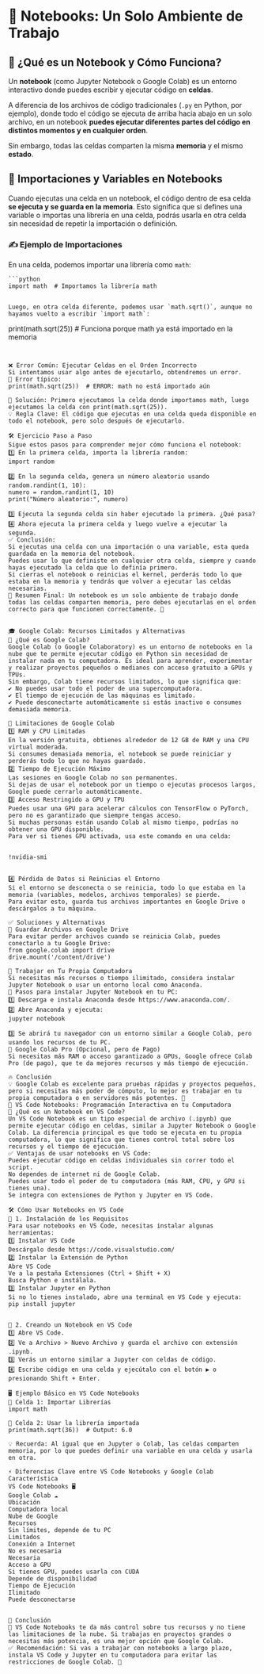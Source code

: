 # 📒 Notebooks: Un Solo Ambiente de Trabajo
## 📌 ¿Qué es un Notebook y Cómo Funciona?
Un **notebook** (como Jupyter Notebook o Google Colab) es un entorno interactivo donde puedes escribir y ejecutar código en **celdas**.

A diferencia de los archivos de código tradicionales (`.py` en Python, por ejemplo), donde todo el código se ejecuta de arriba hacia abajo en un solo archivo, en un notebook **puedes ejecutar diferentes partes del código en distintos momentos y en cualquier orden**.

Sin embargo, todas las celdas comparten la misma **memoria** y el mismo **estado**.

## 🔹 Importaciones y Variables en Notebooks
Cuando ejecutas una celda en un notebook, el código dentro de esa celda **se ejecuta y se guarda en la memoria**. Esto significa que si defines una variable o importas una librería en una celda, podrás usarla en otra celda sin necesidad de repetir la importación o definición.

### ✍ Ejemplo de Importaciones
En una celda, podemos importar una librería como `math`:
``` 
```python
import math  # Importamos la librería math
```
``` 

Luego, en otra celda diferente, podemos usar `math.sqrt()`, aunque no hayamos vuelto a escribir `import math`:
``` 
print(math.sqrt(25))  # Funciona porque math ya está importado en la memoria
``` 


❌ Error Común: Ejecutar Celdas en el Orden Incorrecto
Si intentamos usar algo antes de ejecutarlo, obtendremos un error.
🔻 Error típico:
print(math.sqrt(25))  # ERROR: math no está importado aún

🔺 Solución: Primero ejecutamos la celda donde importamos math, luego ejecutamos la celda con print(math.sqrt(25)).
💡 Regla Clave: El código que ejecutas en una celda queda disponible en todo el notebook, pero solo después de ejecutarlo.

🛠 Ejercicio Paso a Paso
Sigue estos pasos para comprender mejor cómo funciona el notebook:
1️⃣ En la primera celda, importa la librería random:
import random

2️⃣ En la segunda celda, genera un número aleatorio usando random.randint(1, 10):
numero = random.randint(1, 10)
print("Número aleatorio:", numero)

3️⃣ Ejecuta la segunda celda sin haber ejecutado la primera. ¿Qué pasa?
4️⃣ Ahora ejecuta la primera celda y luego vuelve a ejecutar la segunda.
✅ Conclusión:
Si ejecutas una celda con una importación o una variable, esta queda guardada en la memoria del notebook.
Puedes usar lo que definiste en cualquier otra celda, siempre y cuando hayas ejecutado la celda que lo definía primero.
Si cierras el notebook o reinicias el kernel, perderás todo lo que estaba en la memoria y tendrás que volver a ejecutar las celdas necesarias.
📌 Resumen Final: Un notebook es un solo ambiente de trabajo donde todas las celdas comparten memoria, pero debes ejecutarlas en el orden correcto para que funcionen correctamente. 🚀


🎓 Google Colab: Recursos Limitados y Alternativas
📌 ¿Qué es Google Colab?
Google Colab (o Google Colaboratory) es un entorno de notebooks en la nube que te permite ejecutar código en Python sin necesidad de instalar nada en tu computadora. Es ideal para aprender, experimentar y realizar proyectos pequeños o medianos con acceso gratuito a GPUs y TPUs.
Sin embargo, Colab tiene recursos limitados, lo que significa que:
✔ No puedes usar todo el poder de una supercomputadora.
✔ El tiempo de ejecución de las máquinas es limitado.
✔ Puede desconectarte automáticamente si estás inactivo o consumes demasiada memoria.

🔴 Limitaciones de Google Colab
1️⃣ RAM y CPU Limitadas
En la versión gratuita, obtienes alrededor de 12 GB de RAM y una CPU virtual moderada.
Si consumes demasiada memoria, el notebook se puede reiniciar y perderás todo lo que no hayas guardado.
2️⃣ Tiempo de Ejecución Máximo
Las sesiones en Google Colab no son permanentes.
Si dejas de usar el notebook por un tiempo o ejecutas procesos largos, Google puede cerrarlo automáticamente.
3️⃣ Acceso Restringido a GPU y TPU
Puedes usar una GPU para acelerar cálculos con TensorFlow o PyTorch, pero no es garantizado que siempre tengas acceso.
Si muchas personas están usando Colab al mismo tiempo, podrías no obtener una GPU disponible.
Para ver si tienes GPU activada, usa este comando en una celda:


!nvidia-smi


4️⃣ Pérdida de Datos si Reinicias el Entorno
Si el entorno se desconecta o se reinicia, todo lo que estaba en la memoria (variables, modelos, archivos temporales) se pierde.
Para evitar esto, guarda tus archivos importantes en Google Drive o descárgalos a tu máquina.

✅ Soluciones y Alternativas
🔹 Guardar Archivos en Google Drive
Para evitar perder archivos cuando se reinicia Colab, puedes conectarlo a tu Google Drive:
from google.colab import drive
drive.mount('/content/drive')

🔹 Trabajar en Tu Propia Computadora
Si necesitas más recursos o tiempo ilimitado, considera instalar Jupyter Notebook o usar un entorno local como Anaconda.
📌 Pasos para instalar Jupyter Notebook en tu PC:
1️⃣ Descarga e instala Anaconda desde https://www.anaconda.com/.
2️⃣ Abre Anaconda y ejecuta:
jupyter notebook

3️⃣ Se abrirá tu navegador con un entorno similar a Google Colab, pero usando los recursos de tu PC.
🔹 Google Colab Pro (Opcional, pero de Pago)
Si necesitas más RAM o acceso garantizado a GPUs, Google ofrece Colab Pro (de pago), que te da mejores recursos y más tiempo de ejecución.

🔥 Conclusión
💡 Google Colab es excelente para pruebas rápidas y proyectos pequeños, pero si necesitas más poder de cómputo, lo mejor es trabajar en tu propia computadora o en servidores más potentes. 🚀
📝 VS Code Notebooks: Programación Interactiva en tu Computadora
📌 ¿Qué es un Notebook en VS Code?
Un VS Code Notebook es un tipo especial de archivo (.ipynb) que permite ejecutar código en celdas, similar a Jupyter Notebook o Google Colab. La diferencia principal es que todo se ejecuta en tu propia computadora, lo que significa que tienes control total sobre los recursos y el tiempo de ejecución.
✅ Ventajas de usar notebooks en VS Code:
Puedes ejecutar código en celdas individuales sin correr todo el script.
No dependes de internet ni de Google Colab.
Puedes usar todo el poder de tu computadora (más RAM, CPU, y GPU si tienes una).
Se integra con extensiones de Python y Jupyter en VS Code.

🛠 Cómo Usar Notebooks en VS Code
🔹 1. Instalación de los Requisitos
Para usar notebooks en VS Code, necesitas instalar algunas herramientas:
1️⃣ Instalar VS Code
Descárgalo desde https://code.visualstudio.com/
2️⃣ Instalar la Extensión de Python
Abre VS Code
Ve a la pestaña Extensiones (Ctrl + Shift + X)
Busca Python e instálala.
3️⃣ Instalar Jupyter en Python
Si no lo tienes instalado, abre una terminal en VS Code y ejecuta:
pip install jupyter


🔹 2. Creando un Notebook en VS Code
1️⃣ Abre VS Code.
2️⃣ Ve a Archivo > Nuevo Archivo y guarda el archivo con extensión .ipynb.
3️⃣ Verás un entorno similar a Jupyter con celdas de código.
4️⃣ Escribe código en una celda y ejecútalo con el botón ▶️ o presionando Shift + Enter.

🖥 Ejemplo Básico en VS Code Notebooks
🔹 Celda 1: Importar Librerías
import math

🔹 Celda 2: Usar la librería importada
print(math.sqrt(36))  # Output: 6.0

💡 Recuerda: Al igual que en Jupyter o Colab, las celdas comparten memoria, por lo que puedes definir una variable en una celda y usarla en otra.

⚡ Diferencias Clave entre VS Code Notebooks y Google Colab
Característica
VS Code Notebooks 🖥
Google Colab ☁️
Ubicación
Computadora local
Nube de Google
Recursos
Sin límites, depende de tu PC
Limitados
Conexión a Internet
No es necesaria
Necesaria
Acceso a GPU
Si tienes GPU, puedes usarla con CUDA
Depende de disponibilidad
Tiempo de Ejecución
Ilimitado
Puede desconectarse


🎯 Conclusión
📌 VS Code Notebooks te da más control sobre tus recursos y no tiene las limitaciones de la nube. Si trabajas en proyectos grandes o necesitas más potencia, es una mejor opción que Google Colab.
✅ Recomendación: Si vas a trabajar con notebooks a largo plazo, instala VS Code y Jupyter en tu computadora para evitar las restricciones de Google Colab. 🚀

